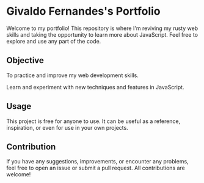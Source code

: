 <h1>Givaldo Fernandes's Portfolio</h1>

<p>
Welcome to my portfolio! This repository is where I'm reviving my rusty web skills and taking the opportunity to learn more about JavaScript. Feel free to explore and use any part of the code.

</p>

<h2>Objective</h2>

<p>
To practice and improve my web development skills.

Learn and experiment with new techniques and features in JavaScript.

</p>

<h2>Usage</h2>

<p>
This project is free for anyone to use. It can be useful as a reference, inspiration, or even for use in your own projects.

</p>

<h2>Contribution</h2>
<p>
If you have any suggestions, improvements, or encounter any problems, feel free to open an issue or submit a pull request. All contributions are welcome!

</p>

